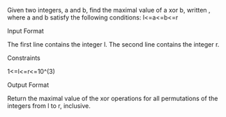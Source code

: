 Given two integers, a and b, find the maximal value of a xor b, written , where a and b satisfy the following conditions:
l<=a<=b<=r

Input Format

The first line contains the integer l. 
The second line contains the integer r.

Constraints

1<=l<=r<=10^(3)

Output Format

Return the maximal value of the xor operations for all permutations of the integers from l to r, inclusive.
